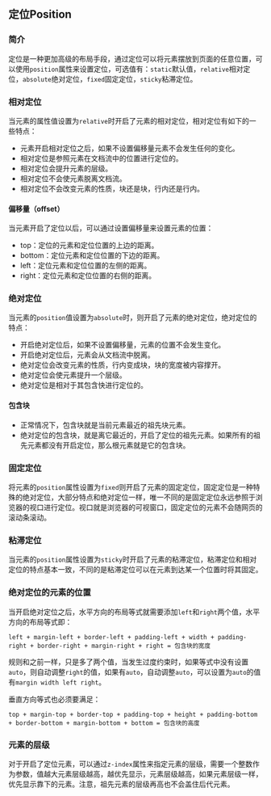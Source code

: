 ## 定位Position

### 简介

定位是一种更加高级的布局手段，通过定位可以将元素摆放到页面的任意位置，可以使用`position`属性来设置定位，可选值有：`static`默认值，`relative`相对定位，`absolute`绝对定位，`fixed`固定定位，`sticky`粘滞定位。

### 相对定位

当元素的属性值设置为`relative`时开启了元素的相对定位，相对定位有如下的一些特点：

- 元素开启相对定位之后，如果不设置偏移量元素不会发生任何的变化。
- 相对定位是参照元素在文档流中的位置进行定位的。
- 相对定位会提升元素的层级。
- 相对定位不会使元素脱离文档流。
- 相对定位不会改变元素的性质，块还是块，行内还是行内。

#### 偏移量（offset）

当元素开启了定位以后，可以通过设置偏移量来设置元素的位置：

- top：定位的元素和定位位置的上边的距离。
- bottom：定位元素和定位位置的下边的距离。
- left：定位元素和定位位置的左侧的距离。
- right：定位元素和定位位置的右侧的距离。

### 绝对定位

当元素的`position`值设置为`absolute`时，则开启了元素的绝对定位，绝对定位的特点：

- 开启绝对定位后，如果不设置偏移量，元素的位置不会发生变化。
- 开启绝对定位后，元素会从文档流中脱离。
- 绝对定位会改变元素的性质，行内变成块，块的宽度被内容撑开。
- 绝对定位会使元素提升一个层级。
- 绝对定位是相对于其包含快进行定位的。

#### 包含块

- 正常情况下，包含块就是当前元素最近的祖先块元素。
- 绝对定位的包含块，就是离它最近的，开启了定位的祖先元素。如果所有的祖先元素都没有开启定位，那么根元素就是它的包含块。

### 固定定位

将元素的`position`属性设置为`fixed`则开启了元素的固定定位，固定定位是一种特殊的绝对定位，大部分特点和绝对定位一样，唯一不同的是固定定位永远参照于浏览器的视口进行定位。视口就是浏览器的可视窗口，固定定位的元素不会随网页的滚动条滚动。

### 粘滞定位

当元素的`position`属性设置为`sticky`时开启了元素的粘滞定位，粘滞定位和相对定位的特点基本一致，不同的是粘滞定位可以在元素到达某一个位置时将其固定。

### 绝对定位的元素的位置

当开启绝对定位之后，水平方向的布局等式就需要添加`left`和`right`两个值，水平方向的布局等式即：

```
left + margin-left + border-left + padding-left + width + padding-right + border-right + margin-right + right = 包含块的宽度
```

规则和之前一样，只是多了两个值，当发生过度约束时，如果等式中没有设置`auto`，则自动调整`right`的值，如果有`auto`，自动调整`auto`，可以设置为`auto`的值有`margin width left right`。

垂直方向等式也必须要满足：

```
top + margin-top + border-top + padding-top + height + padding-bottom + border-bottom + margin-bottom + bottom = 包含块的高度
```

### 元素的层级

对于开启了定位元素，可以通过`z-index`属性来指定元素的层级，需要一个整数作为参数，值越大元素层级越高，越优先显示，元素层级越高，如果元素层级一样，优先显示靠下的元素。注意，祖先元素的层级再高也不会盖住后代元素。